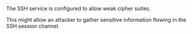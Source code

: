 The SSH service is configured to allow weak cipher suites.

This might allow an attacker to gather sensitive information flowing in the SSH session channel.